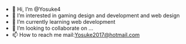 - 👋 Hi, I’m @Yosuke4
- 👀 I’m interested in gaming design and development and web design
- 🌱 I’m currently learning web development 
- 💞️ I’m looking to collaborate on ...
- 📫 How to reach me mail:Yosuke2017@hotmail.com

<!---
Yosuke4/Yosuke4 is a ✨ special ✨ repository because its `README.md` (this file) appears on your GitHub profile.
You can click the Preview link to take a look at your changes.
--->
